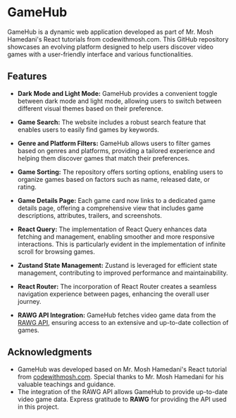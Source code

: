 # GameHub

GameHub is a dynamic web application developed as part of Mr. Mosh Hamedani's React tutorials from codewithmosh.com. This GitHub repository showcases an evolving platform designed to help users discover video games with a user-friendly interface and various functionalities.

## Features
- **Dark Mode and Light Mode:** GameHub provides a convenient toggle between dark mode and light mode, allowing users to switch between different visual themes based on their preference.

- **Game Search:** The website includes a robust search feature that enables users to easily find games by keywords.

- **Genre and Platform Filters:** GameHub allows users to filter games based on genres and platforms, providing a tailored experience and helping them discover games that match their preferences.

- **Game Sorting:** The repository offers sorting options, enabling users to organize games based on factors such as name, released date, or rating.

- **Game Details Page:** Each game card now links to a dedicated game details page, offering a comprehensive view that includes game descriptions, attributes, trailers, and screenshots.

- **React Query:** The implementation of React Query enhances data fetching and management, enabling smoother and more responsive interactions. This is particularly evident in the implementation of infinite scroll for browsing games.

- **Zustand State Management:** Zustand is leveraged for efficient state management, contributing to improved performance and maintainability.

- **React Router:** The incorporation of React Router creates a seamless navigation experience between pages, enhancing the overall user journey.

- **RAWG API Integration:** GameHub fetches video game data from the [RAWG API](https://rawg.io/apidocs), ensuring access to an extensive and up-to-date collection of games.

## Acknowledgments
- GameHub was developed based on Mr. Mosh Hamedani's React tutorial from [codewithmosh.com](https://codewithmosh.com/). Special thanks to Mr. Mosh Hamedani for his valuable teachings and guidance.
- The integration of the RAWG API allows GameHub to provide up-to-date video game data. Express gratitude to **RAWG** for providing the API used in this project.
